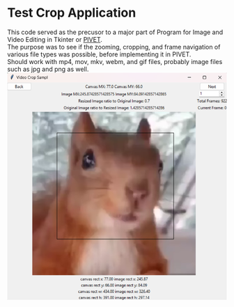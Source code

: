 # Test Crop Application
This code served as the precusor to a major part of Program for Image and Video Editing in Tkinter or [PIVET](https://github.com/TeMyls/PIVET/tree/main?tab=readme-ov-file).</br>
The purpose was to see if the zooming, cropping, and frame navigation of various file types was possible, before implementing it in PIVET.</br>
Should work with mp4, mov, mkv, webm, and gif files, probably image files such as jpg and png as well.
![The Program in Question](https://github.com/TeMyls/Apps/blob/main/Tkinter%20Test%20Crop%20Application/ScreenShotSquirrel.png)
